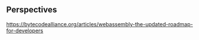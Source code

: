 
## Perspectives

https://bytecodealliance.org/articles/webassembly-the-updated-roadmap-for-developers
